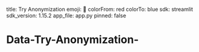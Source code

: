 title: Try Anonymization
emoji: 🤗
colorFrom: red
colorTo: blue
sdk: streamlit
sdk_version: 1.15.2
app_file: app.py
pinned: false

# Data-Try-Anonymization-

